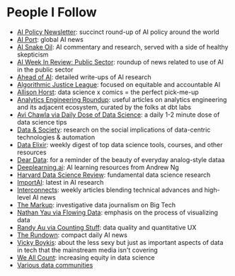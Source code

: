 # People I Follow

- [AI Policy Newsletter](https://alisarmustafa.substack.com/): succinct round-up of AI policy around the world
- [AI Port](https://www.blog.aiport.tech): global AI news
- [AI Snake Oil](https://www.aisnakeoil.com/): AI commentary and research, served with a side of healthy skepticism
- [AI Week In Review: Public Sector](https://ai-week-in-review.beehiiv.com/): roundup of news related to use of AI in the public sector
- [Ahead of AI](https://magazine.sebastianraschka.com/): detailed write-ups of AI research
- [Algorithmic Justice League](https://www.ajl.org/): focused on equitable and accountable AI
- [Allison Horst](https://allisonhorst.com/data-science-art): data science x comics = the perfect pick-me-up
- [Analytics Engineering Roundup](https://roundup.getdbt.com/): useful articles on analytics engineering and its adjacent ecosystem, curated by the folks at dbt labs
- [Avi Chawla via Daily Dose of Data Science](https://www.dailydoseofds.com/): a daily 1-2 minute dose of data science tips
- [Data & Society](https://datasociety.net/): research on the social implications of data-centric technologies & automation
- [Data Elixir](https://dataelixir.com/): weekly digest of top data science tools, courses, and other resources
- [Dear Data](https://www.dear-data.com/): for a reminder of the beauty of everyday analog-style dataa
- [Deeplearning.ai](https://www.deeplearning.ai/): AI learning resources from Andrew Ng
- [Harvard Data Science Review](https://hdsr.mitpress.mit.edu/): fundamental data science research
- [ImportAI](https://importai.substack.com/): latest in AI research
- [Interconnects](https://www.interconnects.ai/): weekly articles blending technical advances and high-level AI news
- [The Markup](https://themarkup.org/): investigative data journalism on Big Tech
- [Nathan Yau via Flowing Data](https://flowingdata.com/): emphasis on the process of visualizing data
- [Randy Au via Counting Stuff](https://substack.com/profile/6437090-randy-au): data quality and quantitative UX
- [The Rundown](https://www.therundown.ai/): compact daily AI news
- [Vicky Boykis](https://vicki.substack.com/): about the less sexy but just as important aspects of data in tech that the mainstream media isn't covering
- [We All Count](https://weallcount.com/): increasing equity in data science
- [Various data communities](https://github.com/janejuenyang/welcome/blob/main/resources/jobs.md#community)
